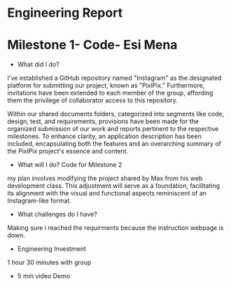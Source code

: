 # Engineering Report
# Milestone 1- Code- Esi Mena
- What did I do?

I've established a GitHub repository named "Instagram" as the designated platform for submitting our project, known as "PixlPix." Furthermore, invitations have been extended to each member of the group, affording them the privilege of collaborator access to this repository.

Within our shared documents folders, categorized into segments like code, design, test, and requirements, provisions have been made for the organized submission of our work and reports pertinent to the respective milestones. To enhance clarity, an application description has been included, encapsulating both the features and an overarching summary of the PixlPix project's essence and content.

- What will I do? Code for Milestone 2

my plan involves modifying the project shared by Max from his web development class. This adjustment will serve as a foundation, facilitating its alignment with the visual and functional aspects reminiscent of an Instagram-like format.

- What challenges do I have?

Making sure i reached the requirments because the instruction webpage is down.

- Engineering Investment
  
 1 hour 30 minutes with group

 - 5 min video Demo

   
  
